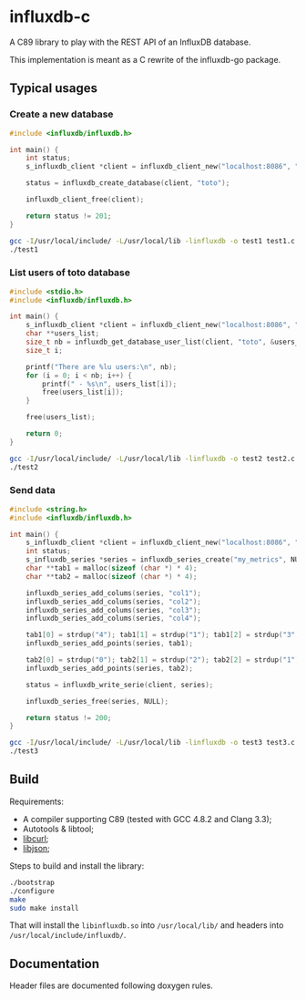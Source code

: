influxdb-c
==========

A C89 library to play with the REST API of an InfluxDB database.

This implementation is meant as a C rewrite of the influxdb-go package.

## Typical usages

### Create a new database

```c
#include <influxdb/influxdb.h>

int main() {
    int status;
    s_influxdb_client *client = influxdb_client_new("localhost:8086", "root", "root", "", 0);

    status = influxdb_create_database(client, "toto");

    influxdb_client_free(client);

    return status != 201;
}
```

```sh
gcc -I/usr/local/include/ -L/usr/local/lib -linfluxdb -o test1 test1.c
./test1
```

### List users of toto database

```c
#include <stdio.h>
#include <influxdb/influxdb.h>

int main() {
    s_influxdb_client *client = influxdb_client_new("localhost:8086", "root", "root", "", 0);
    char **users_list;
    size_t nb = influxdb_get_database_user_list(client, "toto", &users_list);
    size_t i;

    printf("There are %lu users:\n", nb);
    for (i = 0; i < nb; i++) {
        printf(" - %s\n", users_list[i]);
        free(users_list[i]);
    }

    free(users_list);

    return 0;
}
```

```sh
gcc -I/usr/local/include/ -L/usr/local/lib -linfluxdb -o test2 test2.c
./test2
```

### Send data

```c
#include <string.h>
#include <influxdb/influxdb.h>

int main() {
    s_influxdb_client *client = influxdb_client_new("localhost:8086", "root", "root", "toto", 0);
    int status;
    s_influxdb_series *series = influxdb_series_create("my_metrics", NULL);
    char **tab1 = malloc(sizeof (char *) * 4);
    char **tab2 = malloc(sizeof (char *) * 4);

    influxdb_series_add_colums(series, "col1");
    influxdb_series_add_colums(series, "col2");
    influxdb_series_add_colums(series, "col3");
    influxdb_series_add_colums(series, "col4");

    tab1[0] = strdup("4"); tab1[1] = strdup("1"); tab1[2] = strdup("3"); tab1[3] = strdup("2");
    influxdb_series_add_points(series, tab1);

    tab2[0] = strdup("0"); tab2[1] = strdup("2"); tab2[2] = strdup("1"); tab2[3] = strdup("3");
    influxdb_series_add_points(series, tab2);

    status = influxdb_write_serie(client, series);

    influxdb_series_free(series, NULL);

    return status != 200;
}
```

```sh
gcc -I/usr/local/include/ -L/usr/local/lib -linfluxdb -o test3 test3.c
./test3
```

## Build

Requirements:
* A compiler supporting C89 (tested with GCC 4.8.2 and Clang 3.3);
* Autotools & libtool;
* [libcurl](http://libcurl.org/);
* [libjson](https://github.com/json-c/json-c);

Steps to build and install the library:
```sh
./bootstrap
./configure
make
sudo make install
```

That will install the `libinfluxdb.so` into `/usr/local/lib/` and headers into `/usr/local/include/influxdb/`.

## Documentation

Header files are documented following doxygen rules.
